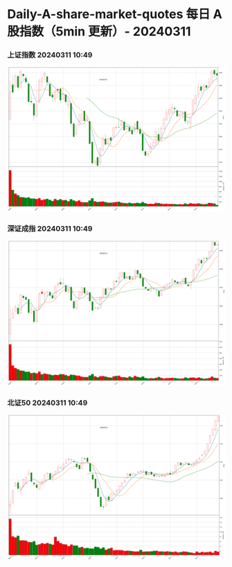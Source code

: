 
# Daily-A-share-market-quotes 每日 A 股指数（5min 更新）- 20240311

### 上证指数 20240311 10:49
![](./fig/2024/3/20240311-sh000001.png)

### 深证成指 20240311 10:49
![](./fig/2024/3/20240311-sz399001.png)

### 北证50 20240311 10:49
![](./fig/2024/3/20240311-bj899050.png)
